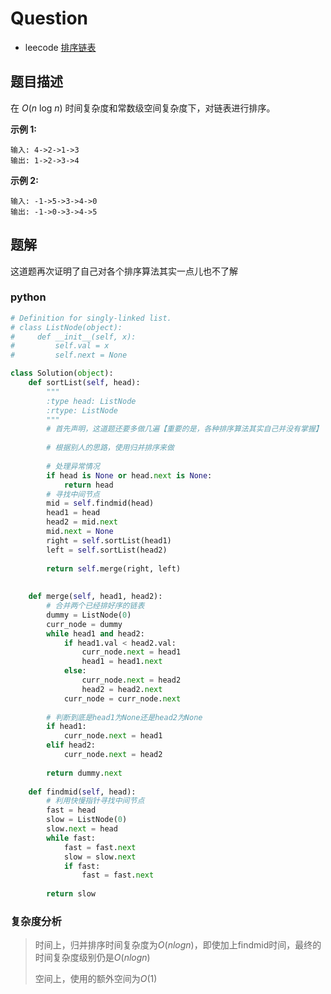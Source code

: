 # Question

- leecode [排序链表](https://leetcode-cn.com/problems/sort-list/)

## 题目描述

在 *O*(*n* log *n*) 时间复杂度和常数级空间复杂度下，对链表进行排序。

**示例 1:**

```
输入: 4->2->1->3
输出: 1->2->3->4

```

**示例 2:**

```
输入: -1->5->3->4->0
输出: -1->0->3->4->5
```

## 题解

这道题再次证明了自己对各个排序算法其实一点儿也不了解

### python

```python
# Definition for singly-linked list.
# class ListNode(object):
#     def __init__(self, x):
#         self.val = x
#         self.next = None

class Solution(object):
    def sortList(self, head):
        """
        :type head: ListNode
        :rtype: ListNode
        """
        # 首先声明，这道题还要多做几遍【重要的是，各种排序算法其实自己并没有掌握】
        
        # 根据别人的思路，使用归并排序来做
        
        # 处理异常情况
        if head is None or head.next is None:
            return head
        # 寻找中间节点
        mid = self.findmid(head)
        head1 = head
        head2 = mid.next
        mid.next = None
        right = self.sortList(head1)
        left = self.sortList(head2)
        
        return self.merge(right, left)
        
    
    def merge(self, head1, head2):
        # 合并两个已经排好序的链表
        dummy = ListNode(0)
        curr_node = dummy
        while head1 and head2:
            if head1.val < head2.val:
                curr_node.next = head1
                head1 = head1.next
            else:
                curr_node.next = head2
                head2 = head2.next
            curr_node = curr_node.next
        
        # 判断到底是head1为None还是head2为None
        if head1:
            curr_node.next = head1
        elif head2:
            curr_node.next = head2
        
        return dummy.next
    
    def findmid(self, head):
        # 利用快慢指针寻找中间节点
        fast = head
        slow = ListNode(0)
        slow.next = head
        while fast:
            fast = fast.next
            slow = slow.next
            if fast:
                fast = fast.next
        
        return slow
```

### 复杂度分析

> 时间上，归并排序时间复杂度为$O(nlogn)$，即使加上findmid时间，最终的时间复杂度级别仍是$O(nlogn)$
>
> 空间上，使用的额外空间为$O(1)$